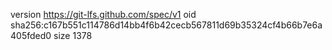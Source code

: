 version https://git-lfs.github.com/spec/v1
oid sha256:c167b551c114786d14bb4f6b42cecb567811d69b35324cf4b66b7e6a405fded0
size 1378
